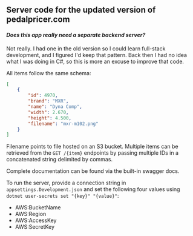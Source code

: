 Server code for the updated version of pedalpricer.com
---
#### <em>Does this app really need a separate backend server?</em>
Not really. I had one in the old version so I could learn full-stack development, and I figured I'd keep that pattern. Back then I had no idea what I was doing in C#, so this is more an excuse to improve that code.

All items follow the same schema:
```json
[
    {
        "id": 4970,
        "brand": "MXR",
        "name": "Dyna Comp",
        "width": 2.670,
        "height": 4.500,
        "filename": "mxr-m102.png"
    }
]
```

Filename points to file hosted on an S3 bucket. Multiple items can be retrieved from the `GET /{item}` endpoints by passing multiple IDs in a concatenated string delimited by commas.

Complete documentation can be found via the built-in swagger docs.

To run the server, provide a connection string in `appsettings.Development.json` and set the following four values using `dotnet user-secrets set "{key}" "{value}"`:
<ul>
  <li>AWS:BucketName</li>
  <li>AWS:Region</li>
  <li>AWS:AccessKey</li>
  <li>AWS:SecretKey</li>
</ul>
